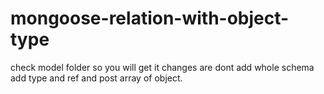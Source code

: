 # mongoose-relation-with-object-type

check model folder so you will get it changes are dont add whole schema add type and ref and post array of object.
